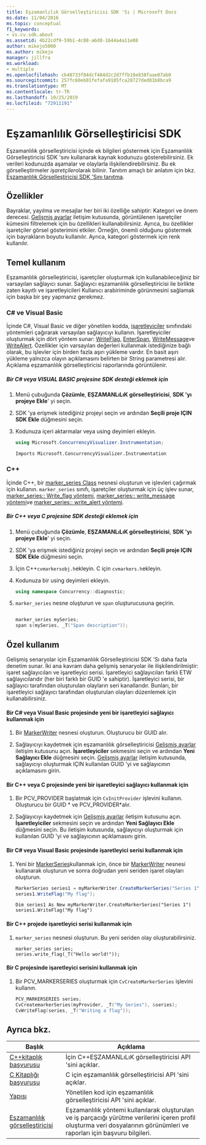 ```yaml
---
title: Eşzamanlılık Görselleştiricisi SDK 'Sı | Microsoft Docs
ms.date: 11/04/2016
ms.topic: conceptual
f1_keywords:
- vs.cv.sdk.about
ms.assetid: 4b22cdf9-59b1-4c88-a6d8-1644a4a11e08
author: mikejo5000
ms.author: mikejo
manager: jillfra
ms.workload:
- multiple
ms.openlocfilehash: cb48733f84dcf484d2c2d7ffb18e838faae07ab0
ms.sourcegitcommit: 257fc60eb01fefafa9185fca28727ded81b8bca9
ms.translationtype: MT
ms.contentlocale: tr-TR
ms.lasthandoff: 10/25/2019
ms.locfileid: "72911191"
---
```

# <a name="concurrency-visualizer-sdk"></a>Eşzamanlılık Görselleştiricisi SDK
Eşzamanlılık görselleştiricisi içinde ek bilgileri göstermek için Eşzamanlılık Görselleştiricisi SDK 'sını kullanarak kaynak kodunuzu gösterebilirsiniz. Ek verileri kodunuzda aşamalar ve olaylarla ilişkilendirebilirsiniz. Bu ek görselleştirmeler *işaretçiler*olarak bilinir.  Tanıtım amaçlı bir anlatım için bkz. [Eşzamanlılık Görselleştiricisi SDK 'Sını tanıtma](https://blogs.msdn.microsoft.com/visualizeparallel/2011/10/17/introducing-the-concurrency-visualizer-sdk/).

## <a name="properties"></a>Özellikler
 Bayraklar, yayılma ve mesajlar her biri iki özelliğe sahiptir: Kategori ve önem derecesi. [Gelişmiş ayarlar](../profiling/advanced-settings-dialog-box-concurrency-visualizer.md) iletişim kutusunda, görüntülenen işaretçiler kümesini filtrelemek için bu özellikleri kullanabilirsiniz. Ayrıca, bu özellikler işaretçiler görsel gösterimini etkiler. Örneğin, önemli olduğunu göstermek için bayrakların boyutu kullanılır. Ayrıca, kategori göstermek için renk kullanılır.

## <a name="basic-usage"></a>Temel kullanım
 Eşzamanlılık görselleştiricisi, işaretçiler oluşturmak için kullanabileceğiniz bir varsayılan sağlayıcı sunar. Sağlayıcı eşzamanlılık görselleştiricisi ile birlikte zaten kayıtlı ve işaretleyicileri Kullanıcı arabiriminde görünmesini sağlamak için başka bir şey yapmanız gerekmez.

### <a name="c-and-visual-basic"></a>C# ve Visual Basic
 İçinde C#, Visual Basic ve diğer yönetilen kodda, [işaretleyiciler](/previous-versions/hh694099(v=vs.140)) sınıfındaki yöntemleri çağırarak varsayılan sağlayıcıyı kullanın. İşaretleyiciler oluşturmak için dört yöntem sunar: [WriteFlag](/previous-versions/hh694185%28v%3dvs.140%29), [EnterSpan](/previous-versions/hh694205(v=vs.140)), [WriteMessage](/previous-versions/hh694161(v=vs.140))ve [WriteAlert](/previous-versions/hh694180(v=vs.140)). Özellikler için varsayılan değerleri kullanmak istediğinize bağlı olarak, bu işlevler için birden fazla aşırı yükleme vardır.  En basit aşırı yükleme yalnızca olayın açıklamasını belirten bir String parametresi alır. Açıklama eşzamanlılık görselleştiricisi raporlarında görüntülenir.

##### <a name="to-add-sdk-support-to-a-c-or-visual-basic-project"></a>Bir C# veya VISUAL BASIC projesine SDK desteği eklemek için

1. Menü çubuğunda **Çözümle**, **EŞZAMANLıLıK görselleştiricisi**, **SDK 'yı projeye Ekle**' yi seçin.

2. SDK 'ya erişmek istediğiniz projeyi seçin ve ardından **Seçili proje IÇIN SDK Ekle** düğmesini seçin.

3. Kodunuza içeri aktarmalar veya using deyimleri ekleyin.

    ```csharp
    using Microsoft.ConcurrencyVisualizer.Instrumentation;
    ```

    ```VB
    Imports Microsoft.ConcurrencyVisualizer.Instrumentation
    ```

### <a name="c"></a>C++
 İçinde C++, bir [marker_series Class](../profiling/marker-series-class.md) nesnesi oluşturun ve işlevleri çağırmak için kullanın.  `marker_series` sınıfı, işaretçiler oluşturmak için üç işlev sunar, [marker_series:: Write_flag yöntemi](../profiling/marker-series-write-flag-method.md), [marker_series:: write_message yöntemi](../profiling/marker-series-write-message-method.md)ve [marker_series:: write_alert yöntemi](../profiling/marker-series-write-alert-method.md).

##### <a name="to-add-sdk-support-to-a-c-or-c-project"></a>Bir C++ veya C projesine SDK desteği eklemek için

1. Menü çubuğunda **Çözümle**, **EŞZAMANLıLıK görselleştiricisi**, **SDK 'yı projeye Ekle**' yi seçin.

2. SDK 'ya erişmek istediğiniz projeyi seçin ve ardından **Seçili proje IÇIN SDK Ekle** düğmesini seçin.

3. İçin C++`cvmarkersobj.h`ekleyin. C için `cvmarkers.h`ekleyin.

4. Kodunuza bir using deyimleri ekleyin.

    ```cpp
    using namespace Concurrency::diagnostic;
    ```

5. `marker_series` nesne oluşturun ve `span` oluşturucusuna geçirin.

    ```C++

    marker_series mySeries;
    span s(mySeries, _T("Span description"));

    ```

## <a name="custom-usage"></a>Özel kullanım
 Gelişmiş senaryolar için Eşzamanlılık Görselleştiricisi SDK 'Sı daha fazla denetim sunar.  İki ana kavram daha gelişmiş senaryolar ile ilişkilendirilmiştir: işaret sağlayıcıları ve işaretleyici serisi. İşaretleyici sağlayıcıları farklı ETW sağlayıcılarıdır (her biri farklı bir GUID 'e sahiptir). İşaretleyici serisi, bir sağlayıcı tarafından oluşturulan olayların seri kanallarıdır. Bunları, bir işaretleyici sağlayıcı tarafından oluşturulan olayları düzenlemek için kullanabilirsiniz.

#### <a name="to-use-a-new-marker-provider-in-a-c-or-visual-basic-project"></a>Bir C# veya Visual Basic projesinde yeni bir işaretleyici sağlayıcı kullanmak için

1. Bir [MarkerWriter](/previous-versions/hh694138(v=vs.140)) nesnesi oluşturun.  Oluşturucu bir GUID alır.

2. Sağlayıcıyı kaydetmek için eşzamanlılık görselleştiricisi [Gelişmiş ayarlar](../profiling/advanced-settings-dialog-box-concurrency-visualizer.md) iletişim kutusunu açın.  **İşaretleyiciler** sekmesini seçin ve ardından **Yeni Sağlayıcı Ekle** düğmesini seçin. [Gelişmiş ayarlar](../profiling/advanced-settings-dialog-box-concurrency-visualizer.md) iletişim kutusunda, sağlayıcıyı oluşturmak IÇIN kullanılan GUID 'yi ve sağlayıcının açıklamasını girin.

#### <a name="to-use-a-new-marker-provider-in-a-c-or-c-project"></a>Bir C++ veya C projesinde yeni bir işaretleyici sağlayıcı kullanmak için

1. Bir PCV_PROVIDER başlatmak için `CvInitProvider` işlevini kullanın.  Oluşturucu bir GUID * ve PCV_PROVIDER\*alır.

2. Sağlayıcıyı kaydetmek için [Gelişmiş ayarlar](../profiling/advanced-settings-dialog-box-concurrency-visualizer.md) iletişim kutusunu açın.  **İşaretleyiciler** sekmesini seçin ve ardından **Yeni Sağlayıcı Ekle** düğmesini seçin. Bu iletişim kutusunda, sağlayıcıyı oluşturmak için kullanılan GUID 'yi ve sağlayıcının açıklamasını girin.

#### <a name="to-use-a-marker-series-in-a-c-or-visual-basic-project"></a>Bir C# veya Visual Basic projesinde işaretleyici serisi kullanmak için

1. Yeni bir [MarkerSeries](/previous-versions/hh694127(v=vs.140))kullanmak için, önce bir [MarkerWriter](/previous-versions/hh694138(v=vs.140)) nesnesi kullanarak oluşturun ve sonra doğrudan yeni seriden işaret olayları oluşturun.

    ```csharp
    MarkerSeries series1 = myMarkerWriter.CreateMarkerSeries("Series 1");
    series1.WriteFlag("My flag");
    ```

    ```VB
    Dim series1 As New myMarkerWriter.CreateMarkerSeries("Series 1")
    series1.WriteFlag("My flag")
    ```

#### <a name="to-use-a-marker-series-in-a-c-project"></a>Bir C++ projede işaretleyici serisi kullanmak için

1. `marker_series` nesnesi oluşturun.  Bu yeni seriden olay oluşturabilirsiniz.

    ```scr
    marker_series series;
    series.write_flag(_T("Hello world!"));
    ```

#### <a name="to-use-a-marker-series-in-a-c-project"></a>Bir C projesinde işaretleyici serisini kullanmak için

1. Bir PCV_MARKERSERIES oluşturmak için `CvCreateMarkerSeries` işlevini kullanın.

    ```C++
    PCV_MARKERSERIES series;
    CvCreatemarkerSeries(myProvider, _T("My Series"), &series);
    CvWriteFlag(series, _T("Writing a flag"));
    ```

## <a name="see-also"></a>Ayrıca bkz.

|Başlık|Açıklama|
|-----------|-----------------|
|[C++kitaplık başvurusu](../profiling/cpp-library-reference.md)|İçin C++EŞZAMANLıLıK görselleştiricisi API 'sini açıklar.|
|[C Kitaplığı başvurusu](../profiling/c-library-reference.md)|C için eşzamanlılık görselleştiricisi API 'sini açıklar.|
|[Yapısı](/previous-versions/hh694104(v=vs.140))|Yönetilen kod için eşzamanlılık görselleştiricisi API 'sini açıklar.|
|[Eşzamanlılık görselleştiricisi](../profiling/concurrency-visualizer.md)|Eşzamanlılık yöntemi kullanılarak oluşturulan ve iş parçacığı yürütme verilerini içeren profil oluşturma veri dosyalarının görünümleri ve raporları için başvuru bilgileri.|